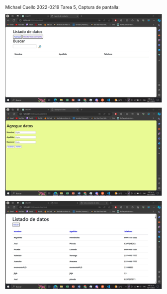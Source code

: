 Michael Cuello 2022-0219 Tarea 5, Captura de pantalla:

![Captura de pantalla](img/buscar.png)

![Captura de pantalla](img/agregar.png)

![Captura de pantalla](img/listado.png)